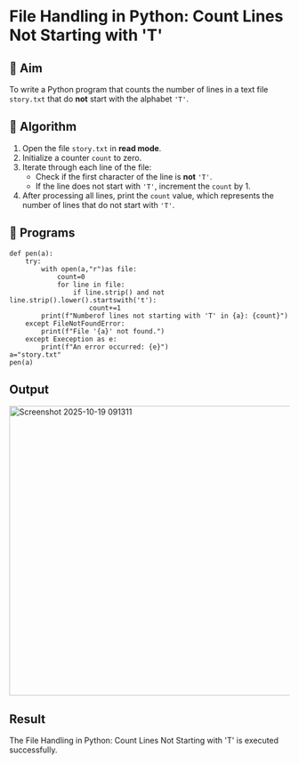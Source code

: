 # File Handling in Python: Count Lines Not Starting with 'T'

## 🎯 Aim
To write a Python program that counts the number of lines in a text file `story.txt` that do **not** start with the alphabet `'T'`.

## 🧠 Algorithm
1. Open the file `story.txt` in **read mode**.
2. Initialize a counter `count` to zero.
3. Iterate through each line of the file:
   - Check if the first character of the line is **not** `'T'`.
   - If the line does not start with `'T'`, increment the `count` by 1.
4. After processing all lines, print the `count` value, which represents the number of lines that do not start with `'T'`.

## 🧾 Programs
```
def pen(a):
    try:
        with open(a,"r")as file:
            count=0
            for line in file:
                if line.strip() and not line.strip().lower().startswith('t'):
                    count+=1
        print(f"Numberof lines not starting with 'T' in {a}: {count}")
    except FileNotFoundError:
        print(f"File '{a}' not found.")
    except Exeception as e:
        print(f"An error occurred: {e}")
a="story.txt"
pen(a)

```
## Output
<img width="1901" height="521" alt="Screenshot 2025-10-19 091311" src="https://github.com/user-attachments/assets/b0496e5a-50c9-4aa8-afeb-84c5dd75aa74" />

## Result
The File Handling in Python: Count Lines Not Starting with 'T' is executed successfully.
